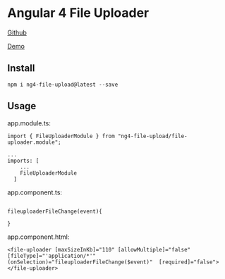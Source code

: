 # Angular 4 File Uploader

[Github](https://github.com/speti43/DobozMeetup/tree/master/MeetUpDemoBackEnd/MeetUpDemoBackEnd/webApp/src/shared)

[Demo](https://raw.githubusercontent.com/speti43/DobozMeetup/master/MeetUpDemoBackEnd/MeetUpDemoBackEnd/webApp/src/shared/demo.png)

## Install
```
npm i ng4-file-upload@latest --save
```
## Usage

app.module.ts:
```
import { FileUploaderModule } from "ng4-file-upload/file-uploader.module";

...
imports: [
    ...
    FileUploaderModule
  ]

```

app.component.ts:
```

fileuploaderFileChange(event){

}

```

app.component.html:
```
<file-uploader [maxSizeInKb]="110" [allowMultiple]="false" [fileType]="'application/*'" 
(onSelection)="fileuploaderFileChange($event)"  [required]="false"></file-uploader>
```
